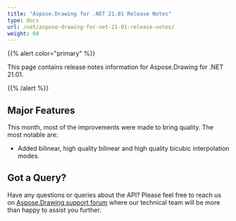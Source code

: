 ```yaml
---
title: "Aspose.Drawing for .NET 21.01 Release Notes"
type: docs
url: /net/aspose-drawing-for-net-21-01-release-notes/
weight: 60
---
```


{{% alert color="primary" %}} 

This page contains release notes information for Aspose.Drawing for .NET 21.01.

{{% /alert %}} 
## **Major Features**
This month, most of the improvements were made to bring quality. The most notable are:

- Added bilinear, high quality bilinear and high quality bicubic interpolation modes.
## **Got a Query?**
Have any questions or queries about the API? Please feel free to reach us on [Aspose.Drawing support forum](https://forum.aspose.com/c/drawing) where our technical team will be more than happy to assist you further.
